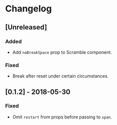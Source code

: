 # Changelog

## [Unreleased]

### Added

- Add `noBreakSpace` prop to Scramble component.

### Fixed

- Break after reset under certain circumstances.

## [0.1.2] - 2018-05-30

### Fixed

- Omit `restart` from props before passing to `span`.
